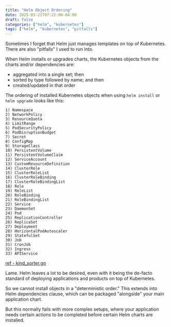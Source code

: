```yaml
---
title: "Helm Object Ordering"
date: 2025-03-21T07:22:00-04:00
draft: false
categories: ["helm", "kubernetes"]
tags: ["helm", "kubernetes", "pitfalls"]
---
```


Sometimes I forget that Helm just manages templates on top of Kubernetes. There are also "pitfalls" I used to run into. 

When Helm installs or upgrades charts, the Kubernetes objects from the charts and/or dependencies are: 

- aggregated into a single set; then
- sorted by type followed by name; and then 
- created/updated in that order

The ordering of installed Kubernetes objects when using `helm install` or `helm upgrade` looks like this:

```plaintext
1) Namespace
2) NetworkPolicy
3) ResourceQuota
4) LimitRange
5) PodSecurityPolicy
6) PodDisruptionBudget
7) Secret
8) ConfigMap
9) StorageClass
10) PersistentVolume
11) PersistentVolumeClaim
12) ServiceAccount
13) CustomResourceDefinition
14) ClusterRole
15) ClusterRoleList
16) ClusterRoleBinding
17) ClusterRoleBindingList
18) Role
19) RoleList
20) RoleBinding
21) RoleBindingList
22) Service
23) DaemonSet
24) Pod
25) ReplicationController
26) ReplicaSet
27) Deployment
28) HorizontalPodAutoscaler
29) StatefulSet
30) Job
31) CronJob
32) Ingress
33) APIService
```
[ref - kind_sorter.go](https://github.com/helm/helm/blob/484d43913f97292648c867b56768775a55e4bba6/pkg/releaseutil/kind_sorter.go)

Lame. Helm leaves a lot to be desired, even with it being the de-facto standard of deploying applications and products on top of Kubernetes. 

So we cannot install objects in a "deterministic order." This extends into Helm dependencies clause, which can be packaged "alongside" your main application chart. 

But this normally fails with more complex setups, where your application needs certain actions to be completed before certain Helm charts are installed.
